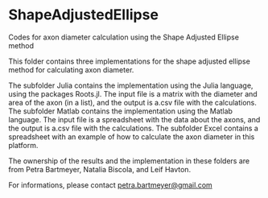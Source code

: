 # ShapeAdjustedEllipse
Codes for axon diameter calculation using the Shape Adjusted Ellipse method

This folder contains three implementations for the shape adjusted ellipse method for calculating axon diameter.

The subfolder Julia contains the implementation using the Julia language, using the packages Roots.jl. The input file is a matrix with the diameter and area of the axon (in a list), and the output is a.csv file with the calculations.
The subfolder Matlab contains the implementation using the Matlab language. The input file is a spreadsheet with the data about the axons, and the output is a.csv file with the calculations.
The subfolder Excel contains a spreadsheet with an example of how to calculate the axon diameter in this platform.

The ownership of the results and the implementation in these folders are from Petra Bartmeyer, Natalia Biscola, and Leif Havton.

For informations, please contact petra.bartmeyer@gmail.com
